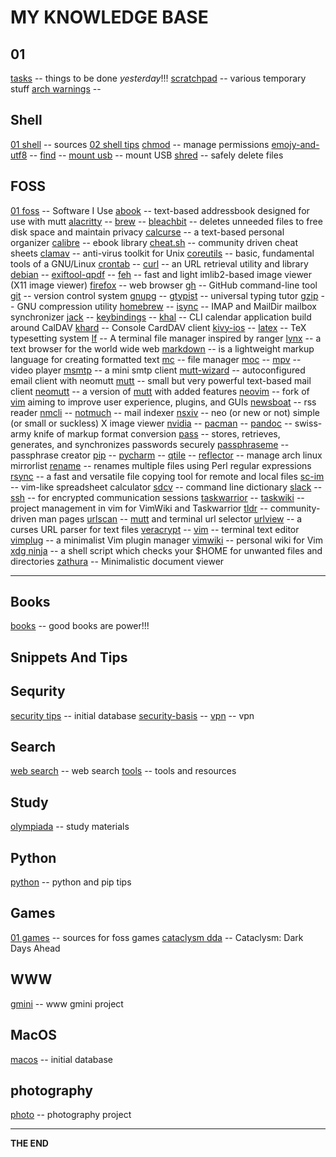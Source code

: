 # MY KNOWLEDGE BASE

## 01
[tasks](tasks.md) -- things to be done _yesterday_!!!
[scratchpad](scratchpad.md) -- various temporary stuff
[arch warnings](archlinux-warnings.md) --

## Shell
[01 shell](shell) -- sources
[02 shell tips](shell-tips.md)
[chmod](chmod.md) -- manage permissions
[emojy-and-utf8](emoji-and-utf8.md) --
[find](find.md) --
[mount usb](mount-usb.md) -- mount USB
[shred](shred.md) -- safely delete files

## FOSS
[01 foss](foss.md) -- Software I Use
[abook](abook.md) -- text-based addressbook designed for use with mutt
[alacritty](alacritty.md) --
[brew](brew.md) --
[bleachbit](bleachbit.md) -- deletes unneeded files to free disk space and maintain privacy
[calcurse](calcurse.md) -- a text-based personal organizer
[calibre](calibre.md) -- ebook library
[cheat.sh](cheatsh.md) -- community driven cheat sheets
[clamav](clamav.md) -- anti-virus toolkit for Unix
[coreutils](coreutils.md) -- basic, fundamental tools of a GNU/Linux
[crontab](crontab.md) --
[curl](curl.md) -- an URL retrieval utility and library
[debian](debian.md) --
[exiftool-qpdf](exiftool-qpdf.md) --
[feh](feh) -- fast and light imlib2-based image viewer (X11 image viewer)
[firefox](firefox.md) -- web browser
[gh](gh.md) -- GitHub command-line tool
[git](git.md) -- version control system
[gnupg](gnupg.md) --
[gtypist](gtypist.md) -- universal typing tutor
[gzip](gzip.md) -- GNU compression utility
[homebrew](homebrew.md) --
[isync](isync.md) -- IMAP and MailDir mailbox synchronizer
[jack](jack.md) --
[keybindings](keybindings.md) --
[khal](khal.md) -- CLI calendar application build around CalDAV
[khard](khard.md) -- Console CardDAV client
[kivy-ios](kivy-ios-cheatsheet.md) --
[latex](latex.md) -- TeX typesetting system
[lf](lf) -- A terminal file manager inspired by ranger
[lynx](lynx.md) -- a text browser for the world wide web
[markdown](markdown.md) -- is a lightweight markup language for creating formatted text
[mc](mc.md) -- file manager
[moc](moc.md) --
[mpv](mpv.md) -- video player
[msmtp](msmtp.md) -- a mini smtp client
[mutt-wizard](mutt-wizard.md) -- autoconfigured email client with neomutt
[mutt](mutt.md) -- small but very powerful text-based mail client
[neomutt](neomutt.md) -- a version of [mutt](mutt.md) with added features
[neovim](neovim.md) -- fork of [vim](vim-tips.md) aiming to improve user experience, plugins, and GUIs
[newsboat](newsboat.md) -- rss reader
[nmcli](nmcli.md) --
[notmuch](notmuch.md) -- mail indexer
[nsxiv](nsxiv.md) -- neo (or new or not) simple (or small or suckless) X image viewer
[nvidia](nvidia.md) --
[pacman](pacman.md) --
[pandoc](pandoc.md) -- swiss-army knife of markup format conversion
[pass](pass.md) -- stores, retrieves, generates, and synchronizes passwords securely
[passphraseme](passphraseme.md) -- passphrase creator
[pip](pip.md) --
[pycharm](pycharm.md) --
[qtile](qtile.md) --
[reflector](reflector.md) -- manage arch linux mirrorlist
[rename](rename) -- renames multiple files using Perl regular expressions
[rsync](rsync.md) -- a fast and versatile file copying tool for remote and local files
[sc-im](sc-im.md) -- vim-like spreadsheet calculator
[sdcv](sdcv.md) -- command line dictionary
[slack](slack.md) --
[ssh](ssh.md) -- for encrypted communication sessions
[taskwarrior](taskwarrior.md) --
[taskwiki](taskwiki.md) -- project management in vim for VimWiki and Taskwarrior
[tldr](tldr.md) -- community-driven man pages
[urlscan](urlscan.md) -- [mutt](mutt) and terminal url selector
[urlview](urlview.md) -- a curses URL parser for text files
[veracrypt](veracrypt.md) --
[vim](vim.md) -- terminal text editor
[vimplug](vimplug.md) -- a minimalist Vim plugin manager
[vimwiki](vimwiki.md) -- personal wiki for Vim
[xdg ninja](xdg-ninja) -- a shell script which checks your $HOME for unwanted files and directories
[zathura](zathura.md) -- Minimalistic document viewer

---

## Books
[books](books.md) -- good books are power!!!

## Snippets And Tips

## Sequrity
[security tips](sectips.md) -- initial database
[security-basis](security-basis.md) --
[vpn](vpn) -- vpn

## Search
[web search](web-search.md) -- web search
[tools](tools) -- tools and resources

## Study
[olympiada](olympiada.md) -- study materials

## Python
[python](python.md) -- python and pip tips

## Games
[01 games](games) -- sources for foss games
[cataclysm dda](cataclysm-dda) -- Cataclysm: Dark Days Ahead

## WWW
[gmini](gmini.md) -- www gmini project

## MacOS
[macos](macos.md) -- initial database

## photography
[photo](photo.md) -- photography project

---

**THE END**
